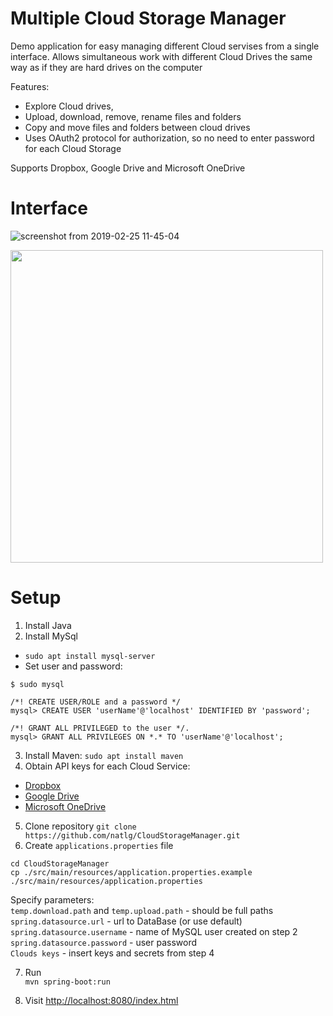 # Multiple Cloud Storage Manager
Demo application for easy managing different Cloud servises from a single interface.
Allows simultaneous work with different Cloud Drives the same way as if they are hard drives on the computer


Features: 
- Explore Cloud drives, 
- Upload, download, remove, rename files and folders
- Copy and move files and folders between cloud drives 
- Uses OAuth2 protocol for authorization, so no need to enter password for each Cloud Storage

Supports Dropbox, Google Drive and Microsoft OneDrive

# Interface

![screenshot from 2019-02-25 11-45-04](https://user-images.githubusercontent.com/8477052/53364485-bd8f3c00-38f3-11e9-8479-8e485641209e.png)


<img src="https://user-images.githubusercontent.com/8477052/53360249-e4e10b80-38e9-11e9-838b-39804c06560f.png" width="500">

# Setup

1. Install Java
2. Install MySql
  - `sudo apt install mysql-server`
  - Set user and password: 
 ```
 $ sudo mysql
  
 /*! CREATE USER/ROLE and a password */
 mysql> CREATE USER 'userName'@'localhost' IDENTIFIED BY 'password';
 
 /*! GRANT ALL PRIVILEGED to the user */.
 mysql> GRANT ALL PRIVILEGES ON *.* TO 'userName'@'localhost';
  ```
  3. Install Maven:
  `sudo apt install maven`
  4. Obtain API keys for each Cloud Service:
  - [Dropbox](https://www.dropbox.com/developers/apps/create)
  - [Google Drive](https://console.developers.google.com/start)
  - [Microsoft OneDrive](https://apps.dev.microsoft.com/#/appList)
  5. Clone repository
  `git clone https://github.com/natlg/CloudStorageManager.git`
  6. Create `applications.properties` file
  ```
  cd CloudStorageManager
  cp ./src/main/resources/application.properties.example ./src/main/resources/application.properties
  ```
   Specify parameters: <br>
   `temp.download.path` and `temp.upload.path` - should be full paths <br>
   `spring.datasource.url` - url to DataBase (or use default) <br>
   `spring.datasource.username` - name of MySQL user created on step 2 <br>
   `spring.datasource.password` - user password <br>
   `Clouds keys` - insert keys and secrets from step 4 
   
   7. Run <br>
      `mvn spring-boot:run  `
     
   8. Visit [http://localhost:8080/index.html](http://localhost:8080/index.html)
   

